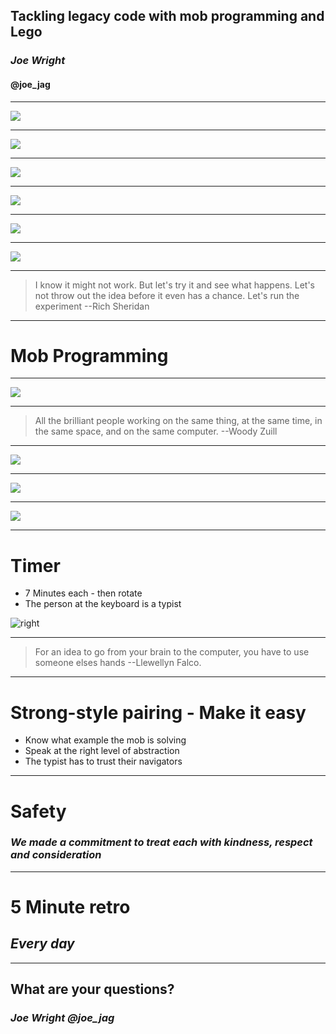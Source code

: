 ## Tackling legacy code with mob programming and Lego

### *Joe Wright*
#### __@joe_jag__

---

![](images/glasgow.jpg)

---

![](images/car_sales.jpg)

---

![](images/too_much_work.jpg)

---

![](images/construction.jpg)

---

![](images/fix_car.jpg)

---

![](images/boat.jpg)

---

> I know it might not work. But let's try it and see what happens. Let's not throw out the idea before it even has a chance. Let's run the experiment
--Rich Sheridan

---

# Mob Programming

---

![](images/hands_raised.jpg)

---

> All the brilliant people working on the same thing, at the same time, in the same space, and on the same computer.
--Woody Zuill

---

![](images/kim-jong-un-scary.jpg)

---

![](images/kim-jong-un-happy.jpg)

---

![](https://www.youtube.com/watch?v=dVqUcNKVbYg)

---

# Timer

* 7 Minutes each - then rotate
* The person at the keyboard is a typist

![right](images/stop-watch.png)

---

> For an idea to go from your brain to the computer, you have to use someone elses hands
--Llewellyn Falco.

---

# Strong-style pairing - Make it easy

* Know what example the mob is solving
* Speak at the right level of abstraction
* The typist has to trust their navigators

---

# Safety

### *We made a commitment to treat each with kindness, respect and consideration*

---

# 5 Minute retro
## *Every day*

---

## What are your questions?

### *Joe Wright* *@joe_jag*
